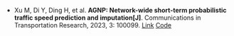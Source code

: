 * Xu M, Di Y, Ding H, et al. <b>AGNP: Network-wide short-term probabilistic traffic speed prediction and imputation[J]</b>. Communications in Transportation Research, 2023, 3: 100099. [Link](https://www.sciencedirect.com/science/article/pii/S2772424723000100) [Code](https://github.com/xm123155/AGNP_submission_commtr)
